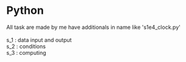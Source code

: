 # Python
All task are made by me have additionals in name like 's1e4_clock.py'\
\
s_1 : data input and output\
s_2 : conditions\
s_3 : computing
